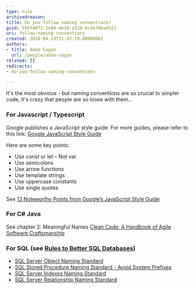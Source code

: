 ```yaml
---
type: rule
archivedreason: 
title: Do you follow naming conventions?
guid: 5bbf48f1-2e94-4e10-a520-6c4e39ba4522
uri: follow-naming-conventions
created: 2018-04-23T21:43:19.0000000Z
authors:
- title: Adam Cogan
  url: /people/adam-cogan
related: []
redirects:
- do-you-follow-naming-conventions

---
```


It's the most obvious - but naming conventions are so crucial to simpler code, it's crazy that people are so loose with them...

<!--endintro-->

### For Javascript / Typescript 


Google publishes a JavaScript style guide. For more guides, please refer to this link: [Google JavaScript Style Guide
](https://google.github.io/styleguide/jsguide.html)

Here are some key points:

* Use const or let – Not var
* Use semicolons
* Use arrow functions
* Use template strings
* Use uppercase constants
* Use single quotes




See     [13 Noteworthy Points from Google’s JavaScript Style Guide](https&#58;//medium.freecodecamp.org/google-publishes-a-javascript-style-guide-here-are-some-key-lessons-1810b8ad050b)

### For C# Java


See chapter 2: Meaningful Names [Clean Code: A Handbook of Agile Software Craftsmanship](https&#58;//www.amazon.com/Clean-Code-Handbook-Software-Craftsmanship/dp/0132350882)

### For SQL (see [Rules to Better SQL Databases](/rules-to-better-sql-databases-developers))


* [SQL Server Object Naming Standard](https&#58;//www.ssw.com.au/ssw/Standards/DeveloperSQLServer/SQLServerStandard_1_ObjectNaming.aspx)
* [SQL Stored Procedure Naming Standard - Avoid System Prefixes](/avoid-starting-user-stored-procedures-with-system-prefix-sp_-or-dt_)
* [SQL Server Indexes Naming Standard](https&#58;//www.ssw.com.au/ssw/Standards/DeveloperSQLServer/SQLServerStandard_4_IndexesNaming.aspx)
* [SQL Server Relationship Naming Standard](https&#58;//www.ssw.com.au/ssw/Standards/DeveloperSQLServer/SQLServerStandard_5_RelationshipNaming.aspx)
